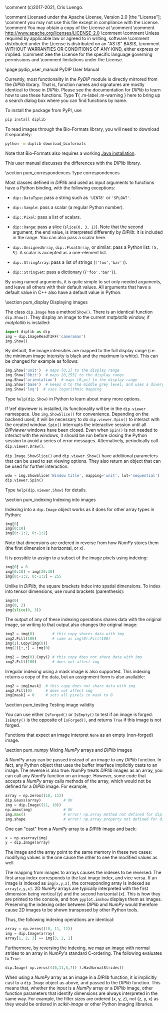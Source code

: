 \comment (c)2017-2021, Cris Luengo.

\comment Licensed under the Apache License, Version 2.0 [the "License"];
\comment you may not use this file except in compliance with the License.
\comment You may obtain a copy of the License at
\comment
\comment    http://www.apache.org/licenses/LICENSE-2.0
\comment
\comment Unless required by applicable law or agreed to in writing, software
\comment distributed under the License is distributed on an "AS IS" BASIS,
\comment WITHOUT WARRANTIES OR CONDITIONS OF ANY KIND, either express or implied.
\comment See the License for the specific language governing permissions and
\comment limitations under the License.


\page pydip_user_manual PyDIP User Manual

Currently, most functionality in the *PyDIP* module is directly mirrored from the
*DIPlib* library. That is, function names and signatures are mostly identical to
those in *DIPlib*. Please see the documentation for *DIPlib* to learn how to use
these functions. Type **T**{ .m-label .m-warning } here to bring up a search
dialog box where you can find functions by name.

To install the package from PyPI, use
```bash
pip install diplib
```
To read images through the Bio-Formats library, you will need to download it separately:
```bash
python -m diplib download_bioformats
```
Note that Bio-Formats also requires a working [Java installation](https://www.java.com/en/).

This user manual discusses the differences with the *DIPlib* library.

\section pum_correspondences Type correspondences

Most classes defined in *DIPlib* and used as input arguments to functions have
a Python binding, with the following exceptions:

- `dip::DataType`: pass a string such as `'UINT8'` or `'SFLOAT'`.

- `dip::Sample`: pass a scalar (a regular Python number).

- `dip::Pixel`: pass a list of scalars.

- `dip::Range`: pass a slice (`slice(0, 3, 1)`). Note that the second argument,
  the end value, is interpreted differently by *DIPlib*: it is included in the range.
  You can also pass a scalar here.

- `dip::UnsignedArray`, `dip::FloatArray`, or similar: pass a Python list: `[5, 5]`.
  A scalar is accepted as a one-element list.

- `dip::StringArray`: pass a list of strings (`['foo','bar']`).

- `dip::StringSet`: pass a dictionary (`{'foo','bar'}`).

By using named arguments, it is quite simple to set only needed arguments, and
leave all others with their default values. All arguments that have a default
value in C++ also have a default value in Python.

\section pum_display Displaying images

The class `dip.Image` has a method `Show()`. There is an identical function
`dip.Show()`. They display an image to the current *matplotlib* window, if
*matplotlib* is installed:
```python
import diplib as dip
img = dip.ImageReadTIFF('cameraman')
img.Show()
```

By default, the image intensities are mapped to the full display range
(i.e. the minimum image intensity is black and the maximum is white). This
can be changed for example as follows:
```python
img.Show('unit')  # maps [0,1] to the display range
img.Show('8bit')  # maps [0,255] to the display range
img.Show('orientation')  # maps [0,pi] to the display range
img.Show('base')  # keeps 0 to the middle grey level, and uses a divergent color map
img.Show('log')  # uses logarithmic mapping
```

Type `help(dip.Show)` in Python to learn about many more options.

If \ref dipviewer is installed, its functionality will be in the `dip.viewer`
namespace. Use `img.ShowSlice()` for convenience. Depending on the backend used, it
will be necessary to do `dip.viewer.Spin()` to interact with the created
window. `Spin()` interrupts the interactive session until all *DIPviewer*
windows have been closed. Even when `Spin()` is not needed to interact
with the windows, it should be run before closing the Python session to
avoid a series of error messages. Alternatively, periodically call
`dip.viewer.Draw()`.

`dip.Image.ShowSlice()` and `dip.viewer.Show()` have additional parameters
that can be used to set viewing options. They also return an object that can be used for further interaction:
```python
wdw = img.ShowSlice('Window title', mapping='unit', lut='sequential')
dip.viewer.Spin()
```

Type `help(dip.viewer.Show)` for details.


\section pum_indexing Indexing into images

Indexing into a `dip.Image` object works as it does for other array types in
Python:
```python
img[0]
img[0:10]
img[0:-1:2, 0:-1:2]
```

Note that dimensions are ordered in reverse from how *NumPy* stores them
(the first dimension is horizontal, or x).

It is possible to assign to a subset of the image pixels using indexing:
```python
img[0] = 0
img[0:10] = img[20:30]
img[0:-1:2, 0:-1:2] = 255
```

Unlike in *DIPlib*, the square brackets index into spatial dimensions.
To index into tensor dimensions, use round brackets (parenthesis):
```python
img(0)
img(0, 2)
img(slice(0, 3))
```

The output of any of these indexing operations shares data with the original
image, so writing to that output also changes the original image:
```python
img2 = img(0)        # this copy shares data with img
img2.Fill(100)       # same as img(0).Fill(100)
img(1).Copy(img(0))
img(2)[:,:] = img(0)

img2 = img(0).Copy() # this copy does not share data with img
img2.Fill(100)       # does not affect img
```

Irregular indexing using a mask image is also supported. This indexing
returns a copy of the data, but an assignment form is also available:
```python
img2 = img[mask]  # this copy does not share data with img
img2.Fill(0)      # does not affect img
img[mask] = 0     # sets all pixels in mask to 0
```


\section pum_testing Testing image validity

You can use either `IsForged()` or `IsEmpty()` to test if an image is forged.
`IsEmpty()` is the opposite of `IsForged()`, and returns `True` if this image is not forged.

Functions that expect an image interpret `None` as an empty (non-forged) image.


\section pum_numpy Mixing *NumPy* arrays and *DIPlib* images

A NumPy array can be passed instead of an image to any *DIPlib* function. In fact, any Python object
that uses the buffer interface implicitly casts to an image. The reverse is also true: NumPy treats
*DIPlib* images as an array, you can call any *NumPy* function on an image. However, some code that
accepts a *NumPy* array calls methods of the array, which would not be defined for a *DIPlib* image.
For example,
```python
array = np.zeros((10, 11))
dip.Gauss(array)          # OK
img = dip.Image((11, 10))
np.amax(img)              # OK
img.max()                 # error! np.array method not defined for dip.Image
img.shape                 # error! np.array property not defined for dip.Image
```

One can "cast" from a *NumPy* array to a *DIPlib* image and back:
```python
x = np.asarray(img)
y = dip.Image(array)
```

The image and the array point to the same memory in these two cases: modifying values in the one cause
the other to see the modified values as well

The mapping from images to arrays causes the indexes to be reversed: The first array index corresponds
to the last image index, and vice versa. If an image is indexed as `img[x,y,z]`, the corresponding
array is indexed as `array[z,y,x]`. 2D *NumPy* arrays are typically interpreted with the first dimension
being vertical (y) and the second horizontal (x). This is how they are printed to the console, and how
`pyplot.imshow` displays them as images. Preserving the indexing order between *DIPlib* and *NumPy* would
therefore cause 2D images to be shown transposed by other Python tools.

Thus, the following indexing operations are identical:
```python
array = np.zeros((10, 11, 12))
img = dip.Image(array)
array[1, 2, 3] == img[3, 2, 1]
```

Furthermore, by reversing the
indexing, we map an image with normal strides to an array in *NumPy*'s standard C-ordering.
The following evaluates to `True`:
```python
dip.Image( np.zeros((10,11,5,7)) ).HasNormalStrides()
```

When using a *NumPy* array as an image in a *DIPlib* function, it is implicitly cast to a `dip.Image`
object as above, and passed to the *DIPlib* function. This means that, whether the input is a *NumPy*
array or a *DIPlib* image, other function parameters that identify dimensions are always interpreted
in the same way. For example, the filter sizes are ordered (x, y, z), not (z, y, x) as they would be
ordered in *scikit-image* or other Python imaging libraries.
